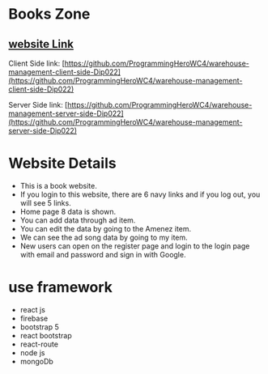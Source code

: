 # Books Zone

## [website Link](https://books-zone-88973.web.app/)

Client Side link: [https://github.com/ProgrammingHeroWC4/warehouse-management-client-side-Dip022](https://github.com/ProgrammingHeroWC4/warehouse-management-client-side-Dip022)

Server Side link: [https://github.com/ProgrammingHeroWC4/warehouse-management-server-side-Dip022](https://github.com/ProgrammingHeroWC4/warehouse-management-server-side-Dip022)

# Website Details

- This is a book website.
- If you login to this website, there are 6 navy links and if you log out, you will see 5 links.
- Home page 8 data is shown.
- You can add data through ad item.
- You can edit the data by going to the Amenez item.
- We can see the ad song data by going to my item.
- New users can open on the register page and login to the login page with email and password and sign in with Google.

# use framework

- react js
- firebase
- bootstrap 5
- react bootstrap
- react-route
- node js
- mongoDb
